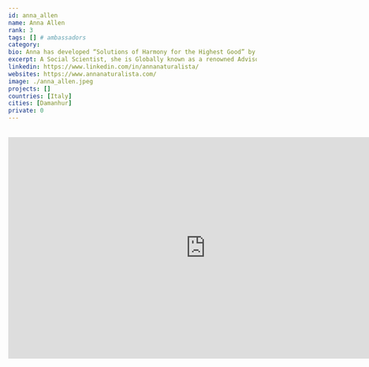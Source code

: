 ```yaml
---
id: anna_allen
name: Anna Allen
rank: 3
tags: [] # ambassadors
category:
bio: Anna has developed “Solutions of Harmony for the Highest Good” by applying her natural gifts, formal education, professional acumen, and miraculous experiences for almost three decades. As a Social Scientist, she is Globally known as a renowned Advisor, Author, & Alchemist to leaders, entrepreneurs, and influencers alike.
excerpt: A Social Scientist, she is Globally known as a renowned Advisor, Author, & Alchemist.
linkedin: https://www.linkedin.com/in/annanaturalista/
websites: https://www.annanaturalista.com/
image: ./anna_allen.jpeg
projects: []
countries: [Italy]
cities: [Damanhur]
private: 0
---
```


<BR>

<iframe src="https://player.vimeo.com/video/413651273" width="800" height="450" frameborder="0" allow="autoplay; fullscreen" allowfullscreen></iframe>

<BR>
